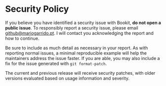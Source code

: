 # Security Policy

If you believe you have identified a security issue with Bookit,
**do not open a public issue**. To responsibly report a security
issue, please email github@mariogarrido.pt. I will contact you
acknowledging the report and how to continue.

Be sure to include as much detail as necessary in your report. As with
reporting normal issues, a minimal reproducible example will help the
maintainers address the issue faster. If you are able, you may also
include a fix for the issue generated with `git format-patch`.

The current and previous release will receive security patches, with
older versions evaluated based on usage information and severity.
